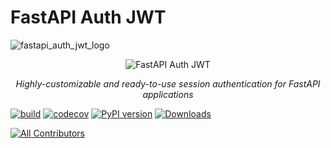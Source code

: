 # FastAPI Auth JWT
![fastapi_auth_jwt_logo]()

<p align="center">
  <img src="https://github.com/user-attachments/assets/f9a04cd6-6502-40f1-b69d-950295e70e63?sanitize=true" alt="FastAPI Auth JWT">
</p>

<p align="center">
    <em>Highly-customizable and ready-to-use session authentication for FastAPI applications </em>
</p>

[![build](https://github.com/deepmancer/fastapi-auth-jwt/workflows/Build/badge.svg)](https://github.com/deepmancer/fastapi-auth-jwt/actions)
[![codecov](https://codecov.io/gh/deepmancer/fastapi-auth-jwt/branch/master/graph/badge.svg)](https://codecov.io/gh/deepmancer/fastapi-auth-jwt)
[![PyPI version](https://badge.fury.io/py/fastapi-auth-jwt.svg)](https://badge.fury.io/py/fastapi-auth-jwt)
[![Downloads](https://pepy.tech/badge/fastapi-auth-jwt)](https://pepy.tech/project/fastapi-auth-jwt)
<!-- ALL-CONTRIBUTORS-BADGE:START - Do not remove or modify this section -->
[![All Contributors](https://img.shields.io/badge/all_contributors-80-orange.svg?style=flat-square)](#contributors-)
<!-- ALL-CONTRIBUTORS-BADGE:END -->
